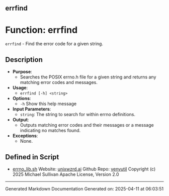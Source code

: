 ## errfind
# Function: errfind
 `errfind` - Find the error code for a given string.
## Description
- **Purpose**: 
  - Searches the POSIX errno.h file for a given string and returns any matching error codes and messages.
- **Usage**: 
  - `errfind [-h] <string>`
- **Options**: 
  - `-h`   Show this help message
- **Input Parameters**: 
  - `string`: The string to search for within errno definitions.
- **Output**: 
  - Outputs matching error codes and their messages or a message indicating no matches found.
- **Exceptions**: 
  - None.

## Defined in Script

* [errno_lib.sh](../errno_lib_sh.md)
Website: [unixwzrd.ai](https://unixwzrd.ai)
Github Repo: [venvutil](https://github.com/unixwzrd/venvutil)
Copyright (c) 2025 Michael Sullivan
Apache License, Version 2.0

---

Generated Markdown Documentation
Generated on: 2025-04-11 at 06:03:51
